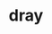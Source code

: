 ---
title: "dray"
layout: cache
categories: [package, v0.18.1]
meta: {"versions": ["0.1.8"], "compilers": ["gcc@=7.5.0"], "oss": ["ubuntu18.04"], "platforms": ["linux"], "targets": ["x86_64"], "stacks": ["data-vis-sdk", "root"], "num_specs": 1, "num_specs_by_stack": {"data-vis-sdk": 1, "root": 1}}
spec_details: [{"hash": "wkuq2ejj2uapui3n3nizcelfgpheyabx", "compiler": "gcc@=7.5.0", "versions": ["0.1.8"], "os": "ubuntu18.04", "platform": "linux", "target": "x86_64", "variants": ["+blt_find_mpi", "~cuda", "~logging", "+mpi", "+openmp", "+shared", "~stats", "~test", "~utils"], "stacks": ["data-vis-sdk", "root"], "size": "-", "tarball": "https://binaries.spack.io/releases/v0.18.1/build_cache/linux-ubuntu18.04-x86_64/gcc-7.5.0/dray-0.1.8/linux-ubuntu18.04-x86_64-gcc-7.5.0-dray-0.1.8-wkuq2ejj2uapui3n3nizcelfgpheyabx.spack"}]
---